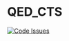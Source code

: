 QED_CTS
============
[![Code Issues](https://www.quantifiedcode.com/api/v1/project/ede4855701e0424d97f5586afeb7a1ef/badge.svg)](https://www.quantifiedcode.com/app/project/ede4855701e0424d97f5586afeb7a1ef)
